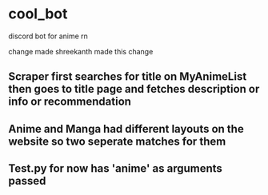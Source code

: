 # cool_bot
discord bot for anime rn

change made
shreekanth made this change

## Scraper first searches for title on MyAnimeList then goes to title page and fetches description or info or recommendation

## Anime and Manga had different layouts on the website so two seperate matches for them 

## Test.py for now has 'anime' as arguments passed

